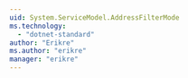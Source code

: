 ```yaml
---
uid: System.ServiceModel.AddressFilterMode
ms.technology: 
  - "dotnet-standard"
author: "Erikre"
ms.author: "erikre"
manager: "erikre"
---
```

